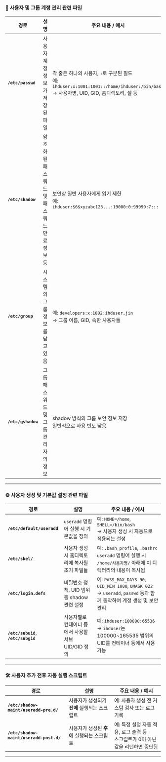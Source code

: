 ### 🔐 사용자 및 그룹 계정 관리 관련 파일

|경로|설명|주요 내용 / 예시|
|---|---|---|
|**`/etc/passwd`**|사용자 계정 정보가 저장된 파일|각 줄은 하나의 사용자, `:`로 구분된 필드  <br>예: `ihduser:x:1001:1001::/home/ihduser:/bin/bash`  <br>→ 사용자명, UID, GID, 홈디렉토리, 셸 등|
|**`/etc/shadow`**|암호화된 패스워드 및 패스워드 만료 정보 등|보안상 일반 사용자에게 읽기 제한  <br>예: `ihduser:$6$xyzabc123...:19000:0:99999:7:::`|
|**`/etc/group`**|시스템의 그룹 정보를 담고 있음|예: `developers:x:1002:ihduser,jin`  <br>→ 그룹 이름, GID, 속한 사용자들|
|**`/etc/gshadow`**|그룹 패스워드 및 그룹 관리자의 정보|shadow 방식의 그룹 보안 정보 저장  <br>일반적으로 사용 빈도 낮음|

---

### ⚙️ 사용자 생성 및 기본값 설정 관련 파일

|경로|설명|주요 내용 / 예시|
|---|---|---|
|**`/etc/default/useradd`**|`useradd` 명령어 실행 시 기본값을 정의|예: `HOME=/home`, `SHELL=/bin/bash`  <br>→ 사용자 생성 시 자동으로 적용되는 설정|
|**`/etc/skel/`**|사용자 생성 시 홈디렉토리에 복사될 초기 파일들|예: `.bash_profile`, `.bashrc`  <br>`useradd` 명령어 실행 시 `/home/사용자명/` 아래에 이 디렉터리의 내용이 복사됨|
|**`/etc/login.defs`**|비밀번호 정책, UID 범위 등 shadow 관련 설정|예: `PASS_MAX_DAYS 90`, `UID_MIN 1000`, `UMASK 022`  <br>→ `useradd`, `passwd` 등과 함께 동작하여 계정 생성 및 보안 관리|
|**`/etc/subuid`**, **`/etc/subgid`**|사용자별로 컨테이너 등에서 사용할 서브 UID/GID 정의|예: `ihduser:100000:65536`  <br>→ `ihduser`는 100000~165535 범위의 UID를 컨테이너 등에서 사용 가능|

---

### 🛠️ 사용자 추가 전후 자동 실행 스크립트

|경로|설명|주요 내용 / 예시|
|---|---|---|
|**`/etc/shadow-maint/useradd-pre.d/`**|사용자가 생성되기 **전에** 실행되는 스크립트|예: 사용자 생성 전 커스텀 검사 또는 로그 기록|
|**`/etc/shadow-maint/useradd-post.d/`**|사용자가 생성된 **후에** 실행되는 스크립트|예: 특정 설정 자동 적용, 로그 출력 등  <br>스크립트가 0이 아닌 값을 리턴하면 중단됨|

---
